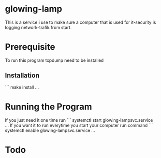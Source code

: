 # glowing-lamp
This is a service i use to make sure a computer that is used for it-security is logging network-trafik from start.


# Prerequisite
To run this program tcpdump need to be installed
## Installation 
´´´
make install
...
# Running the Program

If you just need it one time run
´´´
systemctl start glowing-lampsvc.service
...
If you want it to run everytime you start your computer run command
´´´
systemctl enable glowing-lampsvc.service
...

# Todo 

